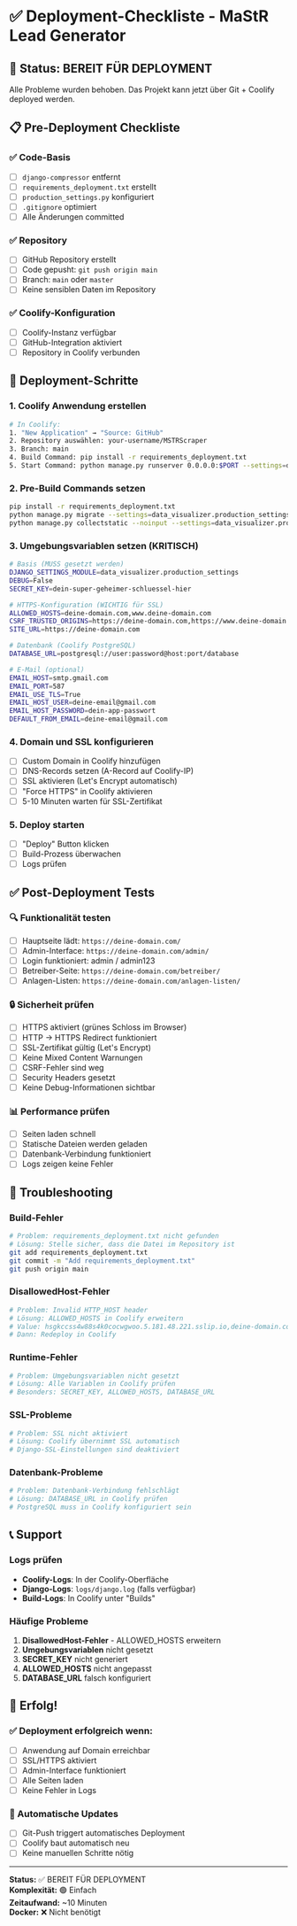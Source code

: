 # ✅ Deployment-Checkliste - MaStR Lead Generator

## 🎯 Status: BEREIT FÜR DEPLOYMENT

Alle Probleme wurden behoben. Das Projekt kann jetzt über Git + Coolify deployed werden.

## 📋 Pre-Deployment Checkliste

### ✅ Code-Basis
- [ ] `django-compressor` entfernt
- [ ] `requirements_deployment.txt` erstellt
- [ ] `production_settings.py` konfiguriert
- [ ] `.gitignore` optimiert
- [ ] Alle Änderungen committed

### ✅ Repository
- [ ] GitHub Repository erstellt
- [ ] Code gepusht: `git push origin main`
- [ ] Branch: `main` oder `master`
- [ ] Keine sensiblen Daten im Repository

### ✅ Coolify-Konfiguration
- [ ] Coolify-Instanz verfügbar
- [ ] GitHub-Integration aktiviert
- [ ] Repository in Coolify verbunden

## 🚀 Deployment-Schritte

### 1. Coolify Anwendung erstellen
```bash
# In Coolify:
1. "New Application" → "Source: GitHub"
2. Repository auswählen: your-username/MSTRScraper
3. Branch: main
4. Build Command: pip install -r requirements_deployment.txt
5. Start Command: python manage.py runserver 0.0.0.0:$PORT --settings=data_visualizer.production_settings
```

### 2. Pre-Build Commands setzen
```bash
pip install -r requirements_deployment.txt
python manage.py migrate --settings=data_visualizer.production_settings
python manage.py collectstatic --noinput --settings=data_visualizer.production_settings
```

### 3. Umgebungsvariablen setzen (KRITISCH)
```bash
# Basis (MUSS gesetzt werden)
DJANGO_SETTINGS_MODULE=data_visualizer.production_settings
DEBUG=False
SECRET_KEY=dein-super-geheimer-schluessel-hier

# HTTPS-Konfiguration (WICHTIG für SSL)
ALLOWED_HOSTS=deine-domain.com,www.deine-domain.com
CSRF_TRUSTED_ORIGINS=https://deine-domain.com,https://www.deine-domain.com
SITE_URL=https://deine-domain.com

# Datenbank (Coolify PostgreSQL)
DATABASE_URL=postgresql://user:password@host:port/database

# E-Mail (optional)
EMAIL_HOST=smtp.gmail.com
EMAIL_PORT=587
EMAIL_USE_TLS=True
EMAIL_HOST_USER=deine-email@gmail.com
EMAIL_HOST_PASSWORD=dein-app-passwort
DEFAULT_FROM_EMAIL=deine-email@gmail.com
```

### 4. Domain und SSL konfigurieren
- [ ] Custom Domain in Coolify hinzufügen
- [ ] DNS-Records setzen (A-Record auf Coolify-IP)
- [ ] SSL aktivieren (Let's Encrypt automatisch)
- [ ] "Force HTTPS" in Coolify aktivieren
- [ ] 5-10 Minuten warten für SSL-Zertifikat

### 5. Deploy starten
- [ ] "Deploy" Button klicken
- [ ] Build-Prozess überwachen
- [ ] Logs prüfen

## ✅ Post-Deployment Tests

### 🔍 Funktionalität testen
- [ ] Hauptseite lädt: `https://deine-domain.com/`
- [ ] Admin-Interface: `https://deine-domain.com/admin/`
- [ ] Login funktioniert: admin / admin123
- [ ] Betreiber-Seite: `https://deine-domain.com/betreiber/`
- [ ] Anlagen-Listen: `https://deine-domain.com/anlagen-listen/`

### 🔒 Sicherheit prüfen
- [ ] HTTPS aktiviert (grünes Schloss im Browser)
- [ ] HTTP → HTTPS Redirect funktioniert
- [ ] SSL-Zertifikat gültig (Let's Encrypt)
- [ ] Keine Mixed Content Warnungen
- [ ] CSRF-Fehler sind weg
- [ ] Security Headers gesetzt
- [ ] Keine Debug-Informationen sichtbar

### 📊 Performance prüfen
- [ ] Seiten laden schnell
- [ ] Statische Dateien werden geladen
- [ ] Datenbank-Verbindung funktioniert
- [ ] Logs zeigen keine Fehler

## 🚨 Troubleshooting

### Build-Fehler
```bash
# Problem: requirements_deployment.txt nicht gefunden
# Lösung: Stelle sicher, dass die Datei im Repository ist
git add requirements_deployment.txt
git commit -m "Add requirements_deployment.txt"
git push origin main
```

### DisallowedHost-Fehler
```bash
# Problem: Invalid HTTP_HOST header
# Lösung: ALLOWED_HOSTS in Coolify erweitern
# Value: hsgkccss4w88s4k0cocwgwoo.5.181.48.221.sslip.io,deine-domain.com
# Dann: Redeploy in Coolify
```

### Runtime-Fehler
```bash
# Problem: Umgebungsvariablen nicht gesetzt
# Lösung: Alle Variablen in Coolify prüfen
# Besonders: SECRET_KEY, ALLOWED_HOSTS, DATABASE_URL
```

### SSL-Probleme
```bash
# Problem: SSL nicht aktiviert
# Lösung: Coolify übernimmt SSL automatisch
# Django-SSL-Einstellungen sind deaktiviert
```

### Datenbank-Probleme
```bash
# Problem: Datenbank-Verbindung fehlschlägt
# Lösung: DATABASE_URL in Coolify prüfen
# PostgreSQL muss in Coolify konfiguriert sein
```

## 📞 Support

### Logs prüfen
- **Coolify-Logs**: In der Coolify-Oberfläche
- **Django-Logs**: `logs/django.log` (falls verfügbar)
- **Build-Logs**: In Coolify unter "Builds"

### Häufige Probleme
1. **DisallowedHost-Fehler** - ALLOWED_HOSTS erweitern
2. **Umgebungsvariablen** nicht gesetzt
3. **SECRET_KEY** nicht generiert
4. **ALLOWED_HOSTS** nicht angepasst
5. **DATABASE_URL** falsch konfiguriert

## 🎉 Erfolg!

### ✅ Deployment erfolgreich wenn:
- [ ] Anwendung auf Domain erreichbar
- [ ] SSL/HTTPS aktiviert
- [ ] Admin-Interface funktioniert
- [ ] Alle Seiten laden
- [ ] Keine Fehler in Logs

### 🔄 Automatische Updates
- [ ] Git-Push triggert automatisches Deployment
- [ ] Coolify baut automatisch neu
- [ ] Keine manuellen Schritte nötig

---

**Status:** ✅ BEREIT FÜR DEPLOYMENT  
**Komplexität:** 🟢 Einfach  
**Zeitaufwand:** ~10 Minuten  
**Docker:** ❌ Nicht benötigt 